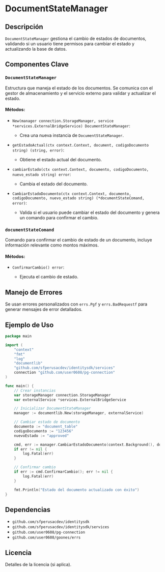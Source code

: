# DocumentStateManager 

## Descripción

`DocumentStateManager` gestiona el cambio de estados de documentos, validando si un usuario tiene permisos para cambiar el estado y actualizando la base de datos.

## Componentes Clave

### `DocumentStateManager`

Estructura que maneja el estado de los documentos. Se comunica con el gestor de almacenamiento y el servicio externo para validar y actualizar el estado.

#### Métodos:

* `New(manager connection.StorageManager, service *services.ExternalBridgeService) DocumentStateManager`:

  * Crea una nueva instancia de `DocumentStateManager`.

* `getEstadoActual(ctx context.Context, document, codigoDocumento string) (string, error)`:

  * Obtiene el estado actual del documento.

* `cambiarEstado(ctx context.Context, documento, codigoDocumento, nuevo_estado string) error`:

  * Cambia el estado del documento.

* `CambiarEstadoDocumento(ctx context.Context, documento, codigoDocumento, nuevo_estado string) (*documentStateComand, error)`:

  * Valida si el usuario puede cambiar el estado del documento y genera un comando para confirmar el cambio.

### `documentStateComand`

Comando para confirmar el cambio de estado de un documento, incluye información relevante como montos máximos.

#### Métodos:

* `ConfirmarCambio() error`:

  * Ejecuta el cambio de estado.

## Manejo de Errores

Se usan errores personalizados con `errs.Pgf` y `errs.BadRequestf` para generar mensajes de error detallados.

## Ejemplo de Uso

```go
package main

import (
	"context"
	"fmt"
	"log"
	"documentlib"
	"github.com/sfperusacdev/identitysdk/services"
	connection "github.com/user0608/pg-connection"
)

func main() {
	// Crear instancias
	var storageManager connection.StorageManager
	var externalService *services.ExternalBridgeService

	// Inicializar DocumentStateManager
	manager := documentlib.New(storageManager, externalService)

	// Cambiar estado de documento
	documento := "document_table"
	codigoDocumento := "123456"
	nuevoEstado := "approved"

	cmd, err := manager.CambiarEstadoDocumento(context.Background(), documento, codigoDocumento, nuevoEstado)
	if err != nil {
		log.Fatal(err)
	}

	// Confirmar cambio
	if err := cmd.ConfirmarCambio(); err != nil {
		log.Fatal(err)
	}

	fmt.Println("Estado del documento actualizado con éxito")
}
```

## Dependencias

* `github.com/sfperusacdev/identitysdk`
* `github.com/sfperusacdev/identitysdk/services`
* `github.com/user0608/pg-connection`
* `github.com/user0608/goones/errs`

## Licencia

Detalles de la licencia (si aplica).
